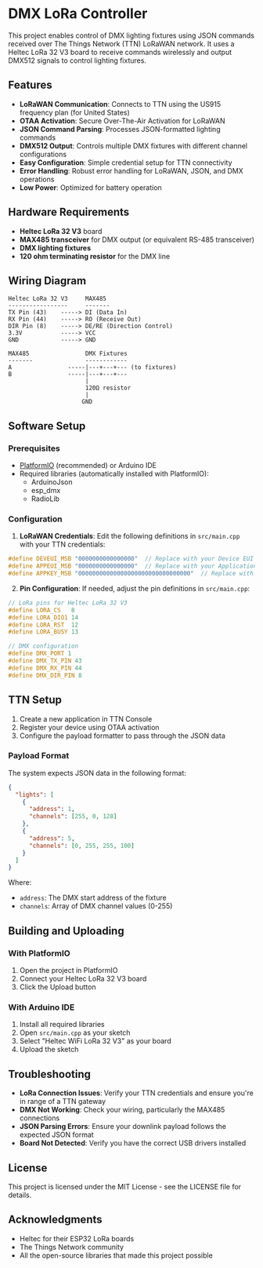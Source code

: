 # DMX LoRa Controller

This project enables control of DMX lighting fixtures using JSON commands received over The Things Network (TTN) LoRaWAN network. It uses a Heltec LoRa 32 V3 board to receive commands wirelessly and output DMX512 signals to control lighting fixtures.

## Features

- **LoRaWAN Communication**: Connects to TTN using the US915 frequency plan (for United States)
- **OTAA Activation**: Secure Over-The-Air Activation for LoRaWAN
- **JSON Command Parsing**: Processes JSON-formatted lighting commands
- **DMX512 Output**: Controls multiple DMX fixtures with different channel configurations
- **Easy Configuration**: Simple credential setup for TTN connectivity
- **Error Handling**: Robust error handling for LoRaWAN, JSON, and DMX operations
- **Low Power**: Optimized for battery operation

## Hardware Requirements

- **Heltec LoRa 32 V3** board
- **MAX485 transceiver** for DMX output (or equivalent RS-485 transceiver)
- **DMX lighting fixtures**
- **120 ohm terminating resistor** for the DMX line

## Wiring Diagram

```
Heltec LoRa 32 V3     MAX485
-----------------     -------
TX Pin (43)    -----> DI (Data In)
RX Pin (44)    -----> RO (Receive Out)
DIR Pin (8)    -----> DE/RE (Direction Control)
3.3V           -----> VCC
GND            -----> GND

MAX485                DMX Fixtures
-------               ------------
A                -----|---+---+--- (to fixtures)
B                -----|---+---+---
                      |
                      120Ω resistor
                      |
                     GND
```

## Software Setup

### Prerequisites

- [PlatformIO](https://platformio.org/) (recommended) or Arduino IDE
- Required libraries (automatically installed with PlatformIO):
  - ArduinoJson
  - esp_dmx
  - RadioLib

### Configuration

1. **LoRaWAN Credentials**: Edit the following definitions in `src/main.cpp` with your TTN credentials:

```cpp
#define DEVEUI_MSB "0000000000000000"  // Replace with your Device EUI (MSB format)
#define APPEUI_MSB "0000000000000000"  // Replace with your Application EUI (MSB format)
#define APPKEY_MSB "00000000000000000000000000000000"  // Replace with your App Key (MSB format)
```

2. **Pin Configuration**: If needed, adjust the pin definitions in `src/main.cpp`:

```cpp
// LoRa pins for Heltec LoRa 32 V3
#define LORA_CS   8
#define LORA_DIO1 14
#define LORA_RST  12
#define LORA_BUSY 13

// DMX configuration
#define DMX_PORT 1
#define DMX_TX_PIN 43
#define DMX_RX_PIN 44
#define DMX_DIR_PIN 8
```

## TTN Setup

1. Create a new application in TTN Console
2. Register your device using OTAA activation
3. Configure the payload formatter to pass through the JSON data

### Payload Format

The system expects JSON data in the following format:

```json
{
  "lights": [
    {
      "address": 1,
      "channels": [255, 0, 128]
    },
    {
      "address": 5,
      "channels": [0, 255, 255, 100]
    }
  ]
}
```

Where:
- `address`: The DMX start address of the fixture
- `channels`: Array of DMX channel values (0-255)

## Building and Uploading

### With PlatformIO

1. Open the project in PlatformIO
2. Connect your Heltec LoRa 32 V3 board
3. Click the Upload button

### With Arduino IDE

1. Install all required libraries
2. Open `src/main.cpp` as your sketch
3. Select "Heltec WiFi LoRa 32 V3" as your board
4. Upload the sketch

## Troubleshooting

- **LoRa Connection Issues**: Verify your TTN credentials and ensure you're in range of a TTN gateway
- **DMX Not Working**: Check your wiring, particularly the MAX485 connections
- **JSON Parsing Errors**: Ensure your downlink payload follows the expected JSON format
- **Board Not Detected**: Verify you have the correct USB drivers installed

## License

This project is licensed under the MIT License - see the LICENSE file for details.

## Acknowledgments

- Heltec for their ESP32 LoRa boards
- The Things Network community
- All the open-source libraries that made this project possible 
